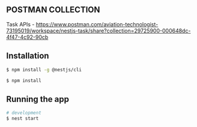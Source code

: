 ## POSTMAN COLLECTION

Task APIs - https://www.postman.com/aviation-technologist-73195019/workspace/nestjs-task/share?collection=29725900-000648dc-4f47-4c92-90cb


## Installation

```bash
$ npm install -g @nestjs/cli

$ npm install
```

## Running the app

```bash
# development
$ nest start                                                                         
```
